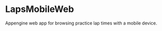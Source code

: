 LapsMobileWeb
=============

Appengine web app for browsing practice lap times with a mobile device.
